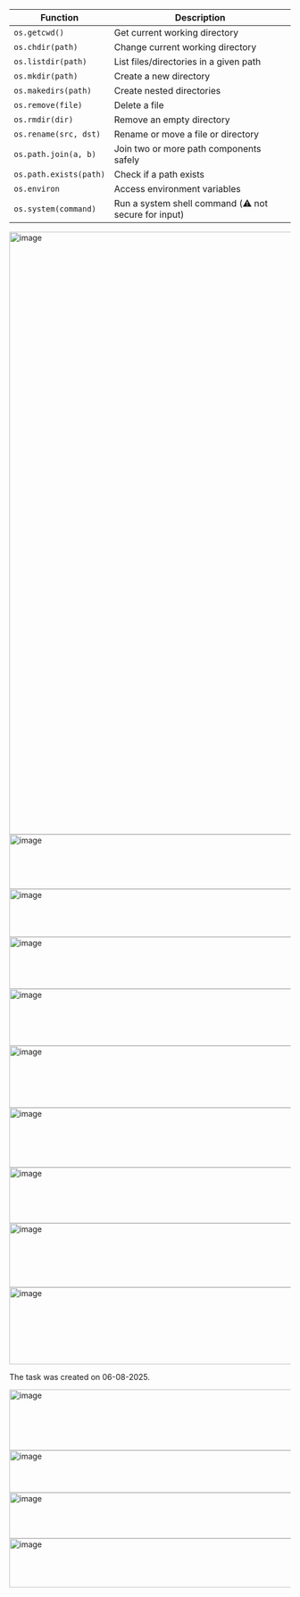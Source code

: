 | Function               | Description                                          |
| ---------------------- | ---------------------------------------------------- |
| `os.getcwd()`          | Get current working directory                        |
| `os.chdir(path)`       | Change current working directory                     |
| `os.listdir(path)`     | List files/directories in a given path               |
| `os.mkdir(path)`       | Create a new directory                               |
| `os.makedirs(path)`    | Create nested directories                            |
| `os.remove(file)`      | Delete a file                                        |
| `os.rmdir(dir)`        | Remove an empty directory                            |
| `os.rename(src, dst)`  | Rename or move a file or directory                   |
| `os.path.join(a, b)`   | Join two or more path components safely              |
| `os.path.exists(path)` | Check if a path exists                               |
| `os.environ`           | Access environment variables                         |
| `os.system(command)`   | Run a system shell command (⚠️ not secure for input) |


<img width="1920" height="1080" alt="image" src="https://github.com/user-attachments/assets/b97ea0f9-ecf5-4337-846c-2f33c5724122" />


<img width="682" height="98" alt="image" src="https://github.com/user-attachments/assets/b02af21d-ba12-4e44-b040-a8ba6a982ff3" />



<img width="613" height="86" alt="image" src="https://github.com/user-attachments/assets/6c16f239-eb50-451e-ab21-d6fa2b7c09c9" />



<img width="579" height="93" alt="image" src="https://github.com/user-attachments/assets/27bc1589-922f-4a5c-8491-a8f2b55149dd" />


<img width="810" height="102" alt="image" src="https://github.com/user-attachments/assets/ce8ffb5d-7990-4c8f-85bf-16b9b4487ffa" />



<img width="896" height="111" alt="image" src="https://github.com/user-attachments/assets/2bce4a26-8d19-40fa-89e2-8485a58ec906" />




<img width="866" height="107" alt="image" src="https://github.com/user-attachments/assets/8ca31442-c1d4-4f15-9cf1-d9721d62f977" />




<img width="634" height="100" alt="image" src="https://github.com/user-attachments/assets/4d6169c4-4a28-4b07-95b4-f81dafece70a" />



<img width="744" height="115" alt="image" src="https://github.com/user-attachments/assets/84c81ca0-6900-4215-b802-01bbb487d1e4" />



<img width="913" height="138" alt="image" src="https://github.com/user-attachments/assets/58b2c90a-d3f1-4efb-9376-d7fd36bbfcf0" />




The task was created on 06-08-2025.


<img width="691" height="109" alt="image" src="https://github.com/user-attachments/assets/7005fbe2-bd63-45db-a1f3-8465bb5205ae" />




<img width="759" height="76" alt="image" src="https://github.com/user-attachments/assets/0c6e0c95-f382-4c5e-9107-4b72ab4e040c" />





<img width="745" height="82" alt="image" src="https://github.com/user-attachments/assets/01bba40d-3430-42a4-8a68-5c4f8a4d7360" />




<img width="736" height="88" alt="image" src="https://github.com/user-attachments/assets/70fdaf19-0609-4625-afd0-f87323db4571" />















